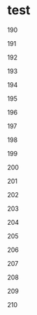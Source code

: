 # test

190

191

192

193

194

195

196

197

198

199

200

201

202

203

204

205

206

207

208

209

210

